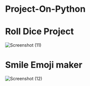 # Project-On-Python

# Roll Dice Project
![Screenshot (11)](https://user-images.githubusercontent.com/75777726/216210323-b9f7b847-c099-4773-bcc8-af4bf7fd4007.png)

# Smile Emoji maker
![Screenshot (12)](https://user-images.githubusercontent.com/75777726/216210989-e69252b4-62c6-4183-b36c-4ca4ff8a47d3.png)
